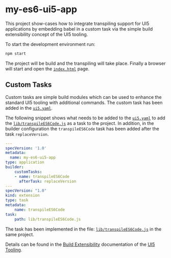 # my-es6-ui5-app

This project show-cases how to integrate transpiling support for UI5 applications by embedding babel in a custom task via the simple build extensibility concept of the UI5 tooling.

To start the development environment run: 

```bash
npm start
```

The project will be build and the transpiling will take place. Finally a browser will start and open the [```index.html```](webapp/index.html) page.

## Custom Tasks

Custom tasks are simple build modules which can be used to enhance the standard UI5 tooling with additional commands. The custom task has been added in the [```ui5.yaml```](ui5.yaml).

The following snippet shows what needs to be added to the [```ui5.yaml```](ui5.yaml) to add the [```lib/transpileES6Code.js```](lib/transpileES6Code.js) as a task to the project. In addition, in the builder configuration the ```transpileES6Code``` task has been added after the task ```replaceVersion```.

```yaml
---
specVersion: '1.0'
metadata:
  name: my-es6-ui5-app
type: application
builder:
    customTasks:
    - name: transpileES6Code
      afterTask: replaceVersion
---
specVersion: "1.0"
kind: extension
type: task
metadata:
    name: transpileES6Code
task:
    path: lib/transpileES6Code.js
```

The task has been implemented in the file: [```lib/transpileES6Code.js```](lib/transpileES6Code.js) in the same project.

Details can be found in the [Build Extensibility](https://github.com/SAP/ui5-project/blob/master/docs/BuildExtensibility.md) documentation of the [UI5 Tooling](https://github.com/SAP/ui5-tooling).